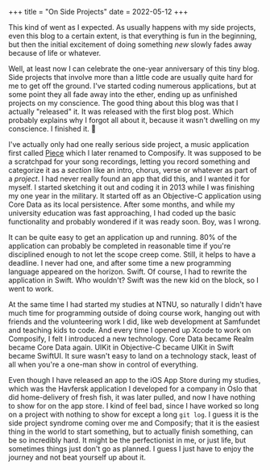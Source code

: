 +++
title = "On Side Projects"
date = 2022-05-12
+++

This kind of went as I expected. As usually happens with my side projects, even this blog to a certain extent, is that
everything is fun in the beginning, but then the initial excitement of doing something *new* slowly fades away because
of life or whatever.

Well, at least now I can celebrate the one-year anniversary of this tiny blog. Side projects that involve more than a
little code are usually quite hard for me to get off the ground. I've started coding numerous applications, but at some
point they all fade away into the ether, ending up as unfinished projects on my conscience. The good thing about this
blog was that I actually "released" it. It was released with the first blog post. Which probably explains why I forgot
all about it, because it wasn't dwelling on my conscience. I finished it. :tada:

I've actually only had one really serious side project, a music application first
called [Piece](https://github.com/eirikvaa/Composify) which I later renamed to Composify. It was supposed to be a
scratchpad for your song recordings, letting you record something and categorize it as a *section* like an intro,
chorus, verse or whatever as part of a *project*. I had never really found an app that did this, and I wanted it for
myself. I started sketching it out and coding it in 2013 while I was finishing my one year in the military. It started
off as an Objective-C application using Core Data as its local persistence. After some months, and while my university
education was fast approaching, I had coded up the basic functionality and probably wondered if it was ready soon. Boy,
was I wrong.

It can be quite easy to get an application up and running. 80% of the application can probably be completed in
reasonable time if you're disciplined enough to not let the scope creep come. Still, it helps to have a deadline. I
never had one, and after some time a new programming language appeared on the horizon. Swift. Of course, I had to
rewrite the application in Swift. Who wouldn't? Swift was the new kid on the block, so I went to work.

At the same time I had started my studies at NTNU, so naturally I didn't have much time for programming outside of doing
course work, hanging out with friends and the volunteering work I did, like web development at Samfundet and teaching
kids to code. And every time I opened up Xcode to work on Composify, I felt I introduced a new technology. Core Data
became Realm became Core Data again. UIKit in Objective-C became UIKit in Swift became SwiftUI. It sure wasn't easy to
land on a technology stack, least of all when you're a one-man show in control of everything.

Even though I have released an app to the iOS App Store during my studies, which was the Havfersk application I
developed for a company in Oslo that did home-delivery of fresh fish, it was later pulled, and now I have nothing to
show for on the app store. I kind of feel bad, since I have worked so long on a project with nothing to show for except
a long `git log`. I guess it is the side project syndrome coming over me and Composify; that it is the easiest thing in
the world to start something, but to actually finish something, can be so incredibly hard. It might be the perfectionist
in me, or just life, but sometimes things just don't go as planned. I guess I just have to enjoy the journey and not
beat yourself up about it.
